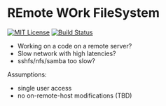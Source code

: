 # REmote WOrk FileSystem

[![MIT License](https://img.shields.io/badge/license-MIT-blue.svg)](https://github.com/dsiroky/rewofs/blob/master/LICENSE.txt)
[![Build Status](https://travis-ci.org/dsiroky/rewofs.svg?branch=master)](https://travis-ci.org/dsiroky/rewofs)

- Working on a code on a remote server?
- Slow network with high latencies?
- sshfs/nfs/samba too slow?

Assumptions:
- single user access
- no on-remote-host modifications (TBD)

